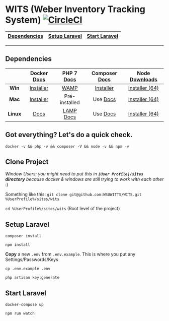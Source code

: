 # WITS (Weber Inventory Tracking System) [![CircleCI](https://circleci.com/gh/WSUWITTS/WITS.svg?style=svg&circle-token=a0a120a09d8e4c4aa4cac0c342b33583e77df25d)](https://circleci.com/gh/WSUWITTS/WITS)


| [Dependencies](#dependencies) 	| [Setup Laravel](#setup-laravel) 	| [Start Laravel](#start-laravel) 	|
|-------------------------------	|---------------------------------	|---------------------------------	|
_____________________


## Dependencies


|           | Docker [Docs](https://goo.gl/bJhqjx) |               PHP 7 [Docs](http://php.net/docs.php)               |          Composer [Docs](https://goo.gl/wLWm1T)         |           Node [Downloads](https://nodejs.org/en/download/current/)           |
|:---------:|:------------------------------------:|:-----------------------------------------------------------------:|:-------------------------------------------------------:|:-----------------------------------------------------------------------------:|
|  **Win**  |  [Installer](https://goo.gl/hHCCMT)  |       [WAMP](http://www.wampserver.com/en/#download-wrapper)      | [Installer](https://getcomposer.org/Composer-Setup.exe) |      [Installer (64)](https://nodejs.org/dist/v7.7.2/node-v7.7.2-x64.msi)     |
|  **Mac**  |  [Installer](https://goo.gl/SOVPvM)  |                           Pre-installed                           |      Use [Docs](https://getcomposer.org/download/)      |        [Installer (64)](https://nodejs.org/dist/v7.7.2/node-v7.7.2.pkg)       |
| **Linux** |     [Docs](https://goo.gl/n0rXRg)    | [LAMP Docs](http://howtoubuntu.org/how-to-install-lamp-on-ubuntu) |      Use [Docs](https://getcomposer.org/download/)      | [Installer (64)](https://nodejs.org/dist/v7.7.2/node-v7.7.2-linux-x64.tar.xz) |




## Got everything? Let's do a quick check.

````
docker -v && php -v && composer -V && node -v && npm -v
````


## Clone Project

*Window Users: you might need to put this in **`[User Profile]/sites` directory** because docker & windows are still trying to work with each other* :)

Something like this:
`git clone git@github.com:WSUWITTS/WITS.git %UserProfile%/sites/wits`

`cd %UserProfile%/sites/wits` (Root level of the project)



## Setup Laravel

````
composer install
````

````
npm install
````

**Copy** a new `.env` from `.env.example`. This is where you put any Settings/Passwords/Keys
````
cp .env.example .env
````

````
php artisan key:generate
````


## Start Laravel


````
docker-compose up
````

````
npm run watch
````
